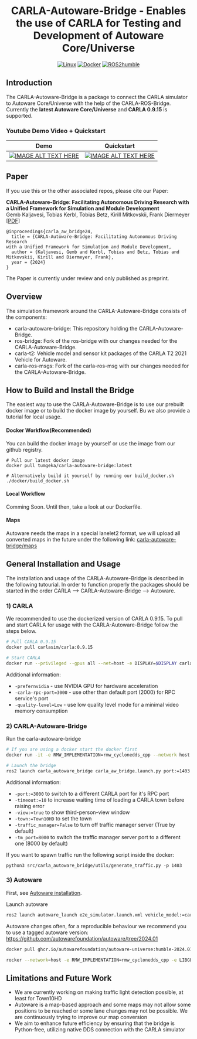 <div align="center">

# CARLA-Autoware-Bridge - Enables the use of CARLA for Testing and Development of Autoware Core/Universe
[![Linux](https://img.shields.io/badge/os-ubuntu22.04-blue.svg)](https://www.linux.org/)
[![Docker](https://badgen.net/badge/icon/docker?icon=docker&label)](https://www.docker.com/)
[![ROS2humble](https://img.shields.io/badge/ros2-humble-blue.svg)](https://docs.ros.org/en/humble/index.html)

</div>

## Introduction
The CARLA-Autoware-Bridge is a package to connect the CARLA simulator to Autoware Core/Universe with the help of the CARLA-ROS-Bridge. Currently the **latest Autoware Core/Universe** and **CARLA 0.9.15** is supported.
### Youtube Demo Video + Quickstart
| Demo                                            | Quickstart                                         |
| ----------------------------------------------------- | ---------------------------------------------- |
| [![IMAGE ALT TEXT HERE](https://img.youtube.com/vi/aEx8yBY06Jw/0.jpg)](https://youtu.be/aEx8yBY06Jw)                                       | [![IMAGE ALT TEXT HERE](https://img.youtube.com/vi/OmnMnvz949Y/0.jpg)](https://youtu.be/OmnMnvz949Y)                             |


## Paper
If you use this or the other associated repos, please cite our Paper:

**CARLA-Autoware-Bridge: Facilitating Autonomous Driving Research
with a Unified Framework for Simulation and Module Development**<br>Gemb Kaljavesi, Tobias Kerbl, Tobias Betz, Kirill Mitkovskii, Frank Diermeyer [[PDF](https://arxiv.org/abs/2402.11239)]

```
@inproceedings{carla_aw_bridge24,
  title = {CARLA-Autoware-Bridge: Facilitating Autonomous Driving Research
with a Unified Framework for Simulation and Module Development,
  author = {Kaljavesi, Gemb and Kerbl, Tobias and Betz, Tobias and Mitkovskii, Kirill and Diermeyer, Frank},
  year = {2024}
}
```

The Paper is currently under review and only published as preprint.

## Overview
The simulation framework around the CARLA-Autoware-Bridge consists of the components:
- carla-autoware-bridge: This repository holding the CARLA-Autoware-Bridge.
- ros-bridge: Fork of the ros-bridge with our changes needed for the CARLA-Autoware-Bridge.
- carla-t2: Vehicle model and sensor kit packages of the CARLA T2 2021 Vehicle for Autoware.
- carla-ros-msgs:  Fork of the carla-ros-msg with our changes needed for the CARLA-Autoware-Bridge.

## How to Build and Install the Bridge
The easiest way to use the CARLA-Autoware-Bridge is to use our prebuilt docker image or to build the docker image by yourself. Bu we also provide a tutorial for local usage.

#### Docker Workflow(Recommended)
You can build the docker image by yourself or use the image from our github registry.
```
# Pull our latest docker image
docker pull tumgeka/carla-autoware-bridge:latest

# Alternatively build it yourself by running our build_docker.sh
./docker/build_docker.sh
```

#### Local Workflow
Comming Soon. Until then, take a look at our Dockerfile.

#### Maps
Autoware needs the maps in a special lanelet2 format, we will upload all converted maps in the future under the following link: [carla-autoware-bridge/maps](https://syncandshare.lrz.de/getlink/fiBgYSNkmsmRB28meoX3gZ/)

## General Installation and Usage
The installation and usage of the CARLA-Autoware-Bridge is described in the following tutourial. In order to function properly the packages should be started in the order CARLA --> CARLA-Autoware-Bridge --> Autoware. 

### 1) CARLA
We recommended to use the dockerized version of CARLA 0.9.15. To pull and start CARLA for usage with the CARLA-Autoware-Bridge follow the steps below.
```bash
# Pull CARLA 0.9.15
docker pull carlasim/carla:0.9.15
```
```bash
# Start CARLA
docker run --privileged --gpus all --net=host -e DISPLAY=$DISPLAY carlasim/carla:0.9.15 /bin/bash ./CarlaUE4.sh -carla-rpc-port=1403 
```
Additional information:
- `-prefernvidia` - use NVIDIA GPU for hardware acceleration
- `-carla-rpc-port=3000` - use other than default port (2000) for RPC service's port
- `-quality-level=Low` - use low quality level mode for a minimal video memory consumption

### 2) CARLA-Autoware-Bridge
Run the carla-autoware-bridge
```bash
# If you are using a docker start the docker first
docker run -it -e RMW_IMPLEMENTATION=rmw_cyclonedds_cpp --network host tumgeka/carla-autoware-bridge:latest

# Launch the bridge
ros2 launch carla_autoware_bridge carla_aw_bridge.launch.py port:=1403 town:=Town10HD
```

Additional information:
- `-port:=3000` to switch to a different CARLA port for it's RPC port
- `-timeout:=10` to increase waiting time of loading a CARLA town before raising error
- `-view:=true` to show third-person-view window
- `-town:=Town10HD` to set the town
- `-traffic_manager=False` to turn off traffic manager server (True by default)
- `-tm_port=8000` to switch the traffic manager server port to a different one (8000 by default)

If you want to spawn traffic run the following script inside the docker:
```
python3 src/carla_autoware_bridge/utils/generate_traffic.py -p 1403
```

### 3) Autoware
First, see [Autoware installation](doc/autoware_installation.md).

Launch autoware
```bash
ros2 launch autoware_launch e2e_simulator.launch.xml vehicle_model:=carla_t2_vehicle sensor_model:=carla_t2_sensor_kit map_path:=<path to /wsp/map>
```

Autoware changes often, for a reproducible behaviour we recommend you to use a tagged autoware version:
https://github.com/autowarefoundation/autoware/tree/2024.01

```bash
docker pull ghcr.io/autowarefoundation/autoware-universe:humble-2024.01-cuda-amd64

rocker --network=host -e RMW_IMPLEMENTATION=rmw_cyclonedds_cpp -e LIBGL_ALWAYS_SOFTWARE=1 --x11 --nvidia --volume /path/to/code -- ghcr.io/autowarefoundation/autoware-universe:humble-2024.01-cuda-amd64
```

## Limitations and Future Work
- We are currently working on making traffic light detection possible, at least for Town10HD
- Autoware is a map-based approach and some maps may not allow some positions to be reached or some lane changes may not be possible. We are continuously trying to improve our map conversion
- We aim to enhance future efficiency by ensuring that the bridge is Python-free, utilizing native DDS connection with the CARLA simulator
